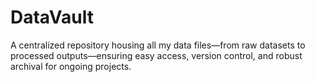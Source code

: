 # DataVault
A centralized repository housing all my data files—from raw datasets to processed outputs—ensuring easy access, version control, and robust archival for ongoing projects.
